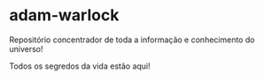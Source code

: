 # adam-warlock

Repositório concentrador de toda a informação e conhecimento do universo!

Todos os segredos da vida estão aqui!